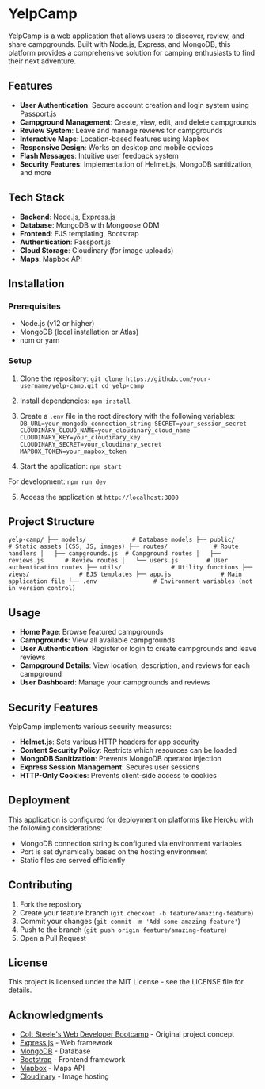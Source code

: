 # YelpCamp

YelpCamp is a web application that allows users to discover, review, and share campgrounds. Built with Node.js, Express, and MongoDB, this platform provides a comprehensive solution for camping enthusiasts to find their next adventure.

## Features

- **User Authentication**: Secure account creation and login system using Passport.js
- **Campground Management**: Create, view, edit, and delete campgrounds
- **Review System**: Leave and manage reviews for campgrounds
- **Interactive Maps**: Location-based features using Mapbox
- **Responsive Design**: Works on desktop and mobile devices
- **Flash Messages**: Intuitive user feedback system
- **Security Features**: Implementation of Helmet.js, MongoDB sanitization, and more

## Tech Stack

- **Backend**: Node.js, Express.js
- **Database**: MongoDB with Mongoose ODM
- **Frontend**: EJS templating, Bootstrap
- **Authentication**: Passport.js
- **Cloud Storage**: Cloudinary (for image uploads)
- **Maps**: Mapbox API

## Installation

### Prerequisites

- Node.js (v12 or higher)
- MongoDB (local installation or Atlas)
- npm or yarn

### Setup

1. Clone the repository:
`
  git clone https://github.com/your-username/yelp-camp.git
cd yelp-camp
`
2. Install dependencies:
 `npm install`

3. Create a `.env` file in the root directory with the following variables:
`DB_URL=your_mongodb_connection_string
SECRET=your_session_secret
CLOUDINARY_CLOUD_NAME=your_cloudinary_cloud_name
CLOUDINARY_KEY=your_cloudinary_key
CLOUDINARY_SECRET=your_cloudinary_secret
MAPBOX_TOKEN=your_mapbox_token`

4. Start the application:
`npm start`

For development:
`npm run dev`

5. Access the application at `http://localhost:3000`

## Project Structure
`yelp-camp/
├── models/             # Database models
├── public/             # Static assets (CSS, JS, images)
├── routes/             # Route handlers
│   ├── campgrounds.js  # Campground routes
│   ├── reviews.js      # Review routes
│   └── users.js        # User authentication routes
├── utils/              # Utility functions
├── views/              # EJS templates
├── app.js              # Main application file
└── .env                # Environment variables (not in version control)  `

## Usage

- **Home Page**: Browse featured campgrounds
- **Campgrounds**: View all available campgrounds
- **User Authentication**: Register or login to create campgrounds and leave reviews
- **Campground Details**: View location, description, and reviews for each campground
- **User Dashboard**: Manage your campgrounds and reviews

## Security Features

YelpCamp implements various security measures:

- **Helmet.js**: Sets various HTTP headers for app security
- **Content Security Policy**: Restricts which resources can be loaded
- **MongoDB Sanitization**: Prevents MongoDB operator injection
- **Express Session Management**: Secures user sessions
- **HTTP-Only Cookies**: Prevents client-side access to cookies

## Deployment

This application is configured for deployment on platforms like Heroku with the following considerations:

- MongoDB connection string is configured via environment variables
- Port is set dynamically based on the hosting environment
- Static files are served efficiently

## Contributing

1. Fork the repository
2. Create your feature branch (`git checkout -b feature/amazing-feature`)
3. Commit your changes (`git commit -m 'Add some amazing feature'`)
4. Push to the branch (`git push origin feature/amazing-feature`)
5. Open a Pull Request

## License

This project is licensed under the MIT License - see the LICENSE file for details.

## Acknowledgments

- [Colt Steele's Web Developer Bootcamp](https://www.udemy.com/course/the-web-developer-bootcamp/) - Original project concept
- [Express.js](https://expressjs.com/) - Web framework
- [MongoDB](https://www.mongodb.com/) - Database
- [Bootstrap](https://getbootstrap.com/) - Frontend framework
- [Mapbox](https://www.mapbox.com/) - Maps API
- [Cloudinary](https://cloudinary.com/) - Image hosting


      
